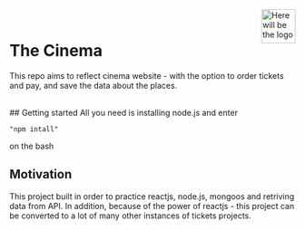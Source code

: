   <img src="https://aimeos.org/fileadmin/template/icons/logo.png" alt="Here will be the logo" title="logo" align="right" height="60" />
  
  <br />  

# The Cinema
This repo aims to reflect cinema website - with the option to order tickets and pay, and save the data about the places.

  
  <br />
## Getting started
All you need is installing node.js and enter 

```
"npm intall" 
```
on the bash

## Motivation
This project built in order to practice reactjs, node.js, mongoos and retriving data from API. In addition, because of the power of reactjs - this project can be converted to a lot of many other instances of tickets projects.

